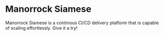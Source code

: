 # Manorrock Siamese

Manorrock Siamese is a continous CI/CD delivery platform that is capable of
scaling effortlessly. Give it a try!
